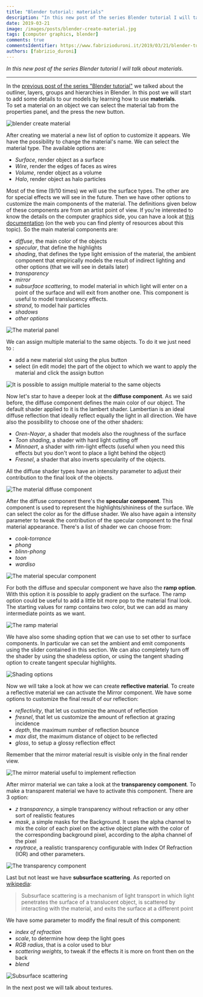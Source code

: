 ```yaml
---
title: "Blender tutorial: materials"
description: "In this new post of the series Blender tutorial I will talk about materials."
date: 2019-03-21
image: /images/posts/blender-create-material.jpg
tags: [computer graphics, blender]
comments: true
commentsIdentifier: https://www.fabrizioduroni.it/2019/03/21/blender-tutorial-7-materials/
authors: [fabrizio_duroni]
---
```


*In this new post of the series Blender tutorial I will talk about materials.*

---

In the [previous post of the series "Blender tutorial"](/2018/10/18/blender-tutorial-6-outliner-layers-groups-hierarchies-scenes/)
we talked about the outliner, layers, groups and hierarchies in Blender. In this post we will start to add some details
to our models by learning how to use **materials**.  
To set a material on an object we can select the material tab from the properties panel, and the press the new button.

![blender create material](/images/posts/blender-create-material.jpg)

After creating we material a new list of option to customize it appears. We have the possibility to change the
material's name. We can select the material type. The available options are:

* *Surface*, render object as a surface
* *Wire*, render the edges of faces as wires
* *Volume*, render object as a volume
* *Halo*, render object as halo particles

Most of the time (9/10 times) we will use the surface types. The other are for special effects we will see in the
future. Then we have other options to customize the main components of the material. The definitions given below of
these components are from an artist point of view. If you're interested to know the details on the computer graphics
side, you can have a look
at [this documentation](https://en.wikipedia.org/wiki/Computer_graphics_lighting "Lighting computer graphics")
(on the web you can find plenty of resources about this topic). So the main material components are:

* *diffuse*, the main color of the objects
* *specular*, that define the highlights
* *shading*, that defines the type light emission of the material, the ambient component that empirically models the
  result of indirect lighting and other options (that we will see in details later)
* *transparency*
* *mirror*
* *subsurface scattering*, to model material in which light will enter on a point of the surface and will exit from
  another one. This component is useful to model translucency effects.
* *strand*, to model hair particles
* *shadows*
* *other options*

![The material panel](/images/posts/blender-material-panel.jpg)

We can assign multiple material to the same objects. To do it we just need to :

* add a new material slot using the plus button
* select (in edit mode) the part of the object to which we want to apply the material and click the assign button

![It is possible to assign multiple material to the same objects](/images/posts/blender-multiple-material.jpg)

Now let's star to have a deeper look at the **diffuse component**. As we said before, the diffuse component defines the
main color of our object. The default shader applied to it is the lambert shader. Lambertian is an ideal diffuse
reflection that ideally reflect equally the light in all direction. We have also the possibility to choose one of the
other shaders:

* *Oren-Nayar*, a shader that models also the roughness of the surface
* *Toon shading*, a shader with hard light cutting off
* *Minnaert*, a shader with rim-light effects (useful when you need this effects but you don't wont to place a light
  behind the object)
* *Fresnel*, a shader that also inverts specularity of the objects.

All the diffuse shader types have an intensity parameter to adjust their contribution to the final look of the objects.

![The material diffuse component](/images/posts/blender-material-diffuse-component.jpg)

After the diffuse component there's the **specular component**. This component is used to represent the
highlights/shininess of the surface. We can select the color as for the diffuse shader. We also have again a intensity
parameter to tweak the contribution of the specular component to the final material appearance. There's a list of shader
we can choose from:

* *cook-torrance*
* *phong*
* *blinn-phong*
* *toon*
* *wardiso*

![The material specular component](/images/posts/blender-material-specular-component.jpg)

For both the diffuse and specular component we have also the **ramp option**. With this option it is possible to apply
gradient on the surface. The ramp option could be useful to add a little bit more pop to the material final look. The
starting values for ramp contains two color, but we can add as many intermediate points as we want.

![The ramp material](/images/posts/blender-ramp-material.jpg)

We have also some shading option that we can use to set other to surface components. In particular we can set the
ambient and emit components using the slider contained in this section. We can also completely turn off the shader by
using the shadeless option, or using the tangent shading option to create tangent specular highlights.

![Shading options](/images/posts/blender-shading-options.jpg)

Now we will take a look at how we can create **reflective material**. To create a reflective material we can activate
the Mirror component. We have some options to customize the final result of our reflection:

* *reflectivity*, that let us customize the amount of reflection
* *fresnel*, that let us customize the amount of reflection at grazing incidence
* *depth*, the maximum number of reflection bounce
* *max dist*, the maximum distance of object to be reflected
* *gloss*, to setup a glossy reflection effect

Remember that the mirror material result is visible only in the final render view.

![The mirror material useful to implement reflection](/images/posts/blender-reflection.jpg)

After mirror material we can take a look at the **transparency component**. To make a transparent material we have to
activate this component. There are 3 option:

* *z transparency*, a simple transparency without refraction or any other sort of realistic features
* *mask*, a simple masks for the Background. It uses the alpha channel to mix the color of each pixel on the active
  object plane with the color of the corresponding background pixel, according to the alpha channel of the pixel
* *raytrace*, a realistic transparency configurable with Index Of Refraction (IOR) and other parameters.

![The transparency component](/images/posts/blender-transparency.jpg)

Last but not least we have **subsurface scattering**. As reported
on [wikipedia](https://en.wikipedia.org/wiki/Subsurface_scattering "Subsurface scattering"):

> Subsurface scattering is a mechanism of light transport in which light penetrates the surface of a translucent object, is scattered by interacting with the material, and exits the surface at a different point

We have some parameter to modify the final result of this component:

* *index of refraction*
* *scale*, to determine how deep the light goes
* *RGB radius*, that is a color used to blur
* *scattering weights*, to tweak if the effects it is more on front then on the back
* *blend*

![Subsurface scattering](/images/posts/blender-subsurface-scattering.jpg)

In the next post we will talk about textures.
